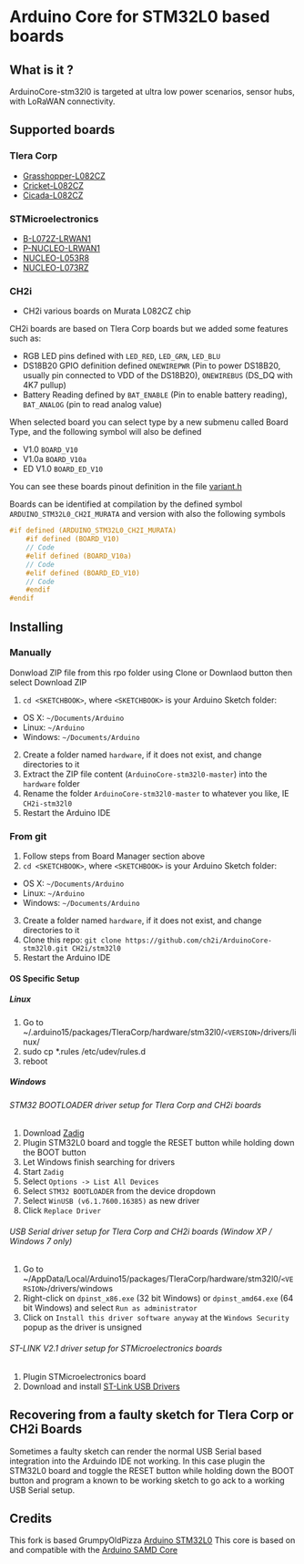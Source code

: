 # Arduino Core for STM32L0 based boards

## What is it ?

ArduinoCore-stm32l0 is targeted at ultra low power scenarios, sensor hubs, with LoRaWAN connectivity.


## Supported boards

### Tlera Corp
 * [Grasshopper-L082CZ](https://www.tindie.com/products/TleraCorp/grasshopper-lora-development-board)
 * [Cricket-L082CZ](https://www.tindie.com/products/TleraCorp/cricket-lorawangnss-asset-tracker)
 * [Cicada-L082CZ](https://www.tindie.com/products/TleraCorp/lorasensortile)

### STMicroelectronics
 * [B-L072Z-LRWAN1](http://www.st.com/en/evaluation-tools/b-l072z-lrwan1.html)
 * [P-NUCLEO-LRWAN1](http://www.st.com/en/evaluation-tools/p-nucleo-lrwan1.html)
 * [NUCLEO-L053R8](http://www.st.com/en/evaluation-tools/nucleo-l053r8.html)
 * [NUCLEO-L073RZ](http://www.st.com/en/evaluation-tools/nucleo-l073rz.html)

### CH2i
 * CH2i various boards on Murata L082CZ chip
 
CH2i boards are based on Tlera Corp boards but we added some features such as: 

- RGB LED pins defined with ```LED_RED```, ```LED_GRN```, ```LED_BLU```
- DS18B20 GPIO definition defined ```ONEWIREPWR``` (Pin to power DS18B20, usually pin connected to VDD of the DS18B20), ```ONEWIREBUS``` (DS_DQ with 4K7 pullup)
- Battery Reading defined by ```BAT_ENABLE``` (Pin to enable battery reading), ```BAT_ANALOG``` (pin to read analog value)


When selected board you can select type by a new submenu called Board Type, and the following symbol will also be defined

- V1.0 ```BOARD_V10```
- V1.0a ```BOARD_V10a```
- ED V1.0 ```BOARD_ED_V10```

You can see these boards pinout definition in the file [variant.h](https://github.com/ch2i/ArduinoCore-stm32l0/blob/master/variants/CH2i-Murata-L082CZ/variant.h#L187-L300)

Boards can be identified at compilation by the defined symbol ```ARDUINO_STM32L0_CH2I_MURATA``` and version with also the following symbols

```cpp
#if defined (ARDUINO_STM32L0_CH2I_MURATA)
	#if defined (BOARD_V10) 
	// Code
	#elif defined (BOARD_V10a)
	// Code
	#elif defined (BOARD_ED_V10)
	// Code
	#endif
#endif
```

## Installing

### Manually

Donwload ZIP file from this rpo folder using Clone or Downlaod button then select Download ZIP

 1. ```cd <SKETCHBOOK>```, where ```<SKETCHBOOK>``` is your Arduino Sketch folder:
  * OS X: ```~/Documents/Arduino```
  * Linux: ```~/Arduino```
  * Windows: ```~/Documents/Arduino```
 2. Create a folder named ```hardware```, if it does not exist, and change directories to it
 3. Extract the ZIP file content (```ArduinoCore-stm32l0-master```) into the ```hardware``` folder
 4. Rename the folder ```ArduinoCore-stm32l0-master``` to whatever you like, IE ```CH2i-stm32l0```
 5. Restart the Arduino IDE


### From git

 1. Follow steps from Board Manager section above
 2. ```cd <SKETCHBOOK>```, where ```<SKETCHBOOK>``` is your Arduino Sketch folder:
  * OS X: ```~/Documents/Arduino```
  * Linux: ```~/Arduino```
  * Windows: ```~/Documents/Arduino```
 3. Create a folder named ```hardware```, if it does not exist, and change directories to it
 4. Clone this repo: ```git clone https://github.com/ch2i/ArduinoCore-stm32l0.git CH2i/stm32l0```
 5. Restart the Arduino IDE

#### OS Specific Setup

##### Linux

 1. Go to ~/.arduino15/packages/TleraCorp/hardware/stm32l0/```<VERSION>```/drivers/linux/
 2. sudo cp *.rules /etc/udev/rules.d
 3. reboot

#####  Windows

###### STM32 BOOTLOADER driver setup for Tlera Corp and CH2i boards

 1. Download [Zadig](http://zadig.akeo.ie)
 2. Plugin STM32L0 board and toggle the RESET button while holding down the BOOT button
 3. Let Windows finish searching for drivers
 4. Start ```Zadig```
 5. Select ```Options -> List All Devices```
 6. Select ```STM32 BOOTLOADER``` from the device dropdown
 7. Select ```WinUSB (v6.1.7600.16385)``` as new driver
 8. Click ```Replace Driver```

###### USB Serial driver setup for Tlera Corp and CH2i boards (Window XP / Windows 7 only)

 1. Go to ~/AppData/Local/Arduino15/packages/TleraCorp/hardware/stm32l0/```<VERSION>```/drivers/windows
 2. Right-click on ```dpinst_x86.exe``` (32 bit Windows) or ```dpinst_amd64.exe``` (64 bit Windows) and select ```Run as administrator```
 3. Click on ```Install this driver software anyway``` at the ```Windows Security``` popup as the driver is unsigned

###### ST-LINK V2.1 driver setup for STMicroelectronics boards

 1. Plugin STMicroelectronics board
 2. Download and install [ST-Link USB Drivers](http://www.st.com/en/embedded-software/stsw-link009.html)

## Recovering from a faulty sketch for Tlera Corp or CH2i Boards

 Sometimes a faulty sketch can render the normal USB Serial based integration into the Arduindo IDE not working. In this case plugin the STM32L0 board and toggle the RESET button while holding down the BOOT button and program a known to be working sketch to go ack to a working USB Serial setup.

## Credits

This fork is based GrumpyOldPizza [Arduino STM32L0](https://github.com/GrumpyOldPizza/ArduinoCore-stm32l0)
This core is based on and compatible with the [Arduino SAMD Core](https://github.com/arduino/ArduinoCore-samd)

